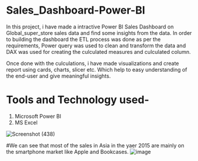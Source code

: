 # Sales_Dashboard-Power-BI
In this project, i have made a intractive Power BI Sales Dashboard on Global_super_store sales data and find some insights from the data. In order to building the dashboard the ETL process was done as per the requirements, Power query was used to clean and transform the data and DAX was used for creating the culculated measures and culculated column.

Once done with the culculations, i have made visualizations and create report using cards, charts, slicer etc.
Which help to easy understanding of the end-user and give meaningful insights.

# Tools and Technology used-
1. Microsoft Power BI
2. MS Excel

![Screenshot (438)](https://user-images.githubusercontent.com/107194071/229883137-b3830187-8e94-4878-9844-23f2b878e93f.png)

#We can see that most of the sales in Asia in the yaer 2015 are mainly on the smartphone market like Apple and Bookcases.
![image](https://user-images.githubusercontent.com/107194071/229886236-75daaac7-3dc0-40ea-93b1-2915b1372bbf.png)



